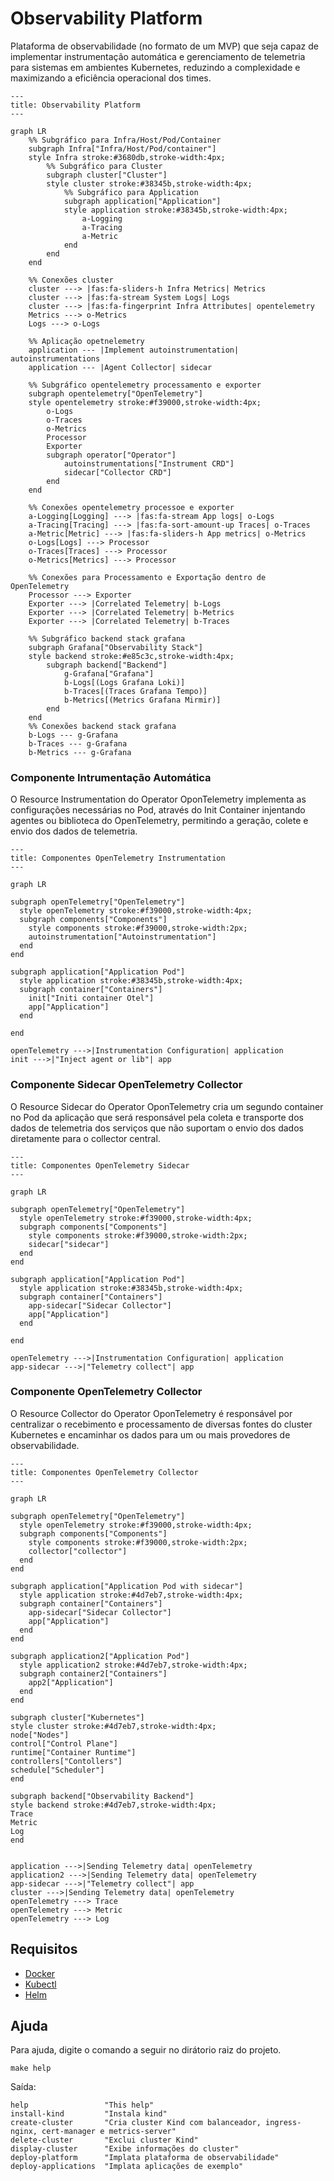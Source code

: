# Observability Platform

Plataforma de observabilidade (no formato de um MVP) que seja capaz de implementar instrumentação automática e gerenciamento de telemetria para sistemas em ambientes Kubernetes, reduzindo a complexidade e maximizando a eficiência operacional dos times. 

```mermaid
---
title: Observability Platform
---

graph LR
    %% Subgráfico para Infra/Host/Pod/Container
    subgraph Infra["Infra/Host/Pod/container"]
    style Infra stroke:#3680db,stroke-width:4px;
        %% Subgráfico para Cluster
        subgraph cluster["Cluster"]
        style cluster stroke:#38345b,stroke-width:4px;
            %% Subgráfico para Application
            subgraph application["Application"]
            style application stroke:#38345b,stroke-width:4px;
                a-Logging
                a-Tracing
                a-Metric
            end
        end
    end

    %% Conexões cluster
    cluster ---> |fas:fa-sliders-h Infra Metrics| Metrics
    cluster ---> |fas:fa-stream System Logs| Logs
    cluster ---> |fas:fa-fingerprint Infra Attributes| opentelemetry
    Metrics ---> o-Metrics
    Logs ---> o-Logs

    %% Aplicação opetnelemetry
    application --- |Implement autoinstrumentation| autoinstrumentations
    application --- |Agent Collector| sidecar

    %% Subgráfico opentelemetry processamento e exporter
    subgraph opentelemetry["OpenTelemetry"]
    style opentelemetry stroke:#f39000,stroke-width:4px;
        o-Logs
        o-Traces
        o-Metrics
        Processor
        Exporter
        subgraph operator["Operator"]
            autoinstrumentations["Instrument CRD"]
            sidecar["Collector CRD"]
        end 
    end

    %% Conexões opentelemetry processoe e exporter
    a-Logging[Logging] ---> |fas:fa-stream App logs| o-Logs
    a-Tracing[Tracing] ---> |fas:fa-sort-amount-up Traces| o-Traces
    a-Metric[Metric] ---> |fas:fa-sliders-h App metrics| o-Metrics
    o-Logs[Logs] ---> Processor
    o-Traces[Traces] ---> Processor
    o-Metrics[Metrics] ---> Processor

    %% Conexões para Processamento e Exportação dentro de OpenTelemetry
    Processor ---> Exporter
    Exporter ---> |Correlated Telemetry| b-Logs
    Exporter ---> |Correlated Telemetry| b-Metrics
    Exporter ---> |Correlated Telemetry| b-Traces
    
    %% Subgráfico backend stack grafana
    subgraph Grafana["Observability Stack"]
    style backend stroke:#e85c3c,stroke-width:4px;
        subgraph backend["Backend"]
            g-Grafana["Grafana"]
            b-Logs[(Logs Grafana Loki)]
            b-Traces[(Traces Grafana Tempo)]
            b-Metrics[(Metrics Grafana Mirmir)]
        end
    end
    %% Conexões backend stack grafana
    b-Logs --- g-Grafana
    b-Traces --- g-Grafana
    b-Metrics --- g-Grafana
```

### Componente Intrumentação Automática

O Resource Instrumentation do Operator OponTelemetry implementa as configurações necessárias no Pod, através do Init Container injentando agentes ou biblioteca do OpenTelemetry, permitindo a geração, colete e envio dos dados de telemetria.

```mermaid
---
title: Componentes OpenTelemetry Instrumentation
---

graph LR

subgraph openTelemetry["OpenTelemetry"]
  style openTelemetry stroke:#f39000,stroke-width:4px;
  subgraph components["Components"]
    style components stroke:#f39000,stroke-width:2px;
    autoinstrumentation["Autoinstrumentation"]
  end
end

subgraph application["Application Pod"]
  style application stroke:#38345b,stroke-width:4px;
  subgraph container["Containers"]
    init["Initi container Otel"]
    app["Application"]
  end
  
end

openTelemetry --->|Instrumentation Configuration| application
init --->|"Inject agent or lib"| app
```

### Componente Sidecar OpenTelemetry Collector

O Resource Sidecar do Operator OponTelemetry cria um segundo container no Pod da aplicação que será responsável pela coleta e transporte dos dados de telemetria dos serviços que não suportam o envio dos dados diretamente para o collector central.

```mermaid
---
title: Componentes OpenTelemetry Sidecar
---

graph LR

subgraph openTelemetry["OpenTelemetry"]
  style openTelemetry stroke:#f39000,stroke-width:4px;
  subgraph components["Components"]
    style components stroke:#f39000,stroke-width:2px;
    sidecar["sidecar"]
  end
end

subgraph application["Application Pod"]
  style application stroke:#38345b,stroke-width:4px;
  subgraph container["Containers"]
    app-sidecar["Sidecar Collector"]
    app["Application"]
  end
  
end

openTelemetry --->|Instrumentation Configuration| application
app-sidecar --->|"Telemetry collect"| app
```

### Componente OpenTelemetry Collector

O Resource Collector do Operator OponTelemetry é responsável por centralizar o recebimento e processamento de diversas fontes do cluster Kubernetes e encaminhar os dados para um ou mais provedores de observabilidade.

```mermaid
---
title: Componentes OpenTelemetry Collector
---

graph LR

subgraph openTelemetry["OpenTelemetry"]
  style openTelemetry stroke:#f39000,stroke-width:4px;
  subgraph components["Components"]
    style components stroke:#f39000,stroke-width:2px;
    collector["collector"]
  end
end

subgraph application["Application Pod with sidecar"]
  style application stroke:#4d7eb7,stroke-width:4px;
  subgraph container["Containers"]
    app-sidecar["Sidecar Collector"]
    app["Application"]
  end
end

subgraph application2["Application Pod"]
  style application2 stroke:#4d7eb7,stroke-width:4px;
  subgraph container2["Containers"]
    app2["Application"]
  end
end

subgraph cluster["Kubernetes"]
style cluster stroke:#4d7eb7,stroke-width:4px;
node["Nodes"]
control["Control Plane"]
runtime["Container Runtime"]
controllers["Contollers"]
schedule["Scheduler"]
end

subgraph backend["Observability Backend"]
style backend stroke:#4d7eb7,stroke-width:4px;
Trace
Metric
Log
end


application --->|Sending Telemetry data| openTelemetry
application2 --->|Sending Telemetry data| openTelemetry
app-sidecar --->|"Telemetry collect"| app
cluster --->|Sending Telemetry data| openTelemetry
openTelemetry ---> Trace
openTelemetry ---> Metric
openTelemetry ---> Log
```

## Requisitos

- [Docker](https://docs.docker.com/engine/install/)
- [Kubectl](https://kubernetes.io/pt-br/docs/tasks/tools/#kubectl)
- [Helm](https://helm.sh/docs/intro/install/)

## Ajuda

Para ajuda, digite o comando a seguir no dirátorio raiz do projeto. 

```shell
make help
```
Saída:

```shell
help                 "This help"
install-kind         "Instala kind"
create-cluster       "Cria cluster Kind com balanceador, ingress-nginx, cert-manager e metrics-server"
delete-cluster       "Exclui cluster Kind"
display-cluster      "Exibe informações do cluster"
deploy-platform      "Implata plataforma de observabilidade"
deploy-applications  "Implata aplicações de exemplo"
```
